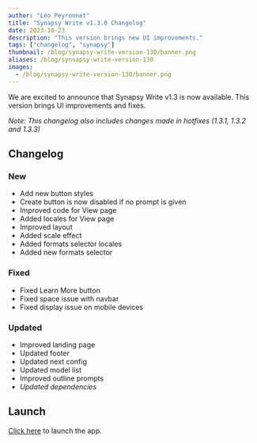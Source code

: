 ```yaml
---
author: "Léo Peyronnet"
title: "Synapsy Write v1.3.0 Changelog"
date: 2023-10-23
description: "This version brings new UI improvements."
tags: ["changelog", "synapsy"]
thumbnail: /blog/synapsy-write-version-130/banner.png
aliases: /blog/synsapsy-write-version-130
images:
  - /blog/synapsy-write-version-130/banner.png
---
```


We are excited to announce that Synapsy Write v1.3 is now available. This version brings UI improvements and fixes.

_Note: This changelog also includes changes made in hotfixes (1.3.1, 1.3.2 and 1.3.3)_

## Changelog

### New

- Add new button styles
- Create button is now disabled if no prompt is given
- Improved code for View page
- Added locales for View page
- Improved layout
- Added scale effect
- Added formats selector locales
- Added new formats selector

### Fixed

- Fixed Learn More button
- Fixed space issue with navbar
- Fixed display issue on mobile devices

### Updated

- Improved landing page
- Updated footer
- Updated next config
- Updated model list
- Improved outline prompts
- _Updated dependencies_

## Launch

[Click here](https://write.peyronnet.group) to launch the app.
